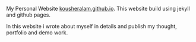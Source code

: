 My Personal Website <a href="https://kousheralam.github.io/">kousheralam.github.io</a>. This website build using jekyll and github pages. 

In this website i wrote about myself in details and publish my thought, portfolio and demo work.
